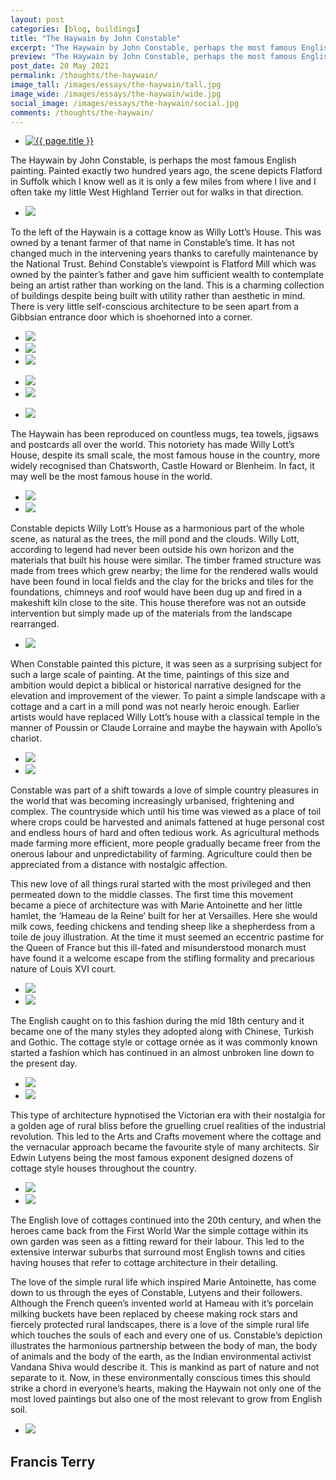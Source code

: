 ```yaml
---
layout: post
categories: [blog, buildings]
title: "The Haywain by John Constable"
excerpt: "The Haywain by John Constable, perhaps the most famous English painting, depicts Flatford in Suffolk which I know well as it is only a few miles from where I live and I often take my little West Highland Terrier out for walks in that direction."
preview: "The Haywain by John Constable, perhaps the most famous English painting, depicts Flatford in Suffolk which I know well as it is only a few miles from where I live and I often take my little West Highland Terrier out for walks in that direction."
post_date: 20 May 2021
permalink: /thoughts/the-haywain/
image_tall: /images/essays/the-haywain/tall.jpg
image_wide: /images/essays/the-haywain/wide.jpg
social_image: /images/essays/the-haywain/social.jpg
comments: /thoughts/the-haywain/
---
```


<ul class="list">
	<li class="full">
		<a class="fancybox" rel="group" href="/images/essays/the-haywain/01.jpg">
			<img class="lazy" src="/images/essays/the-haywain/thumbs/01.jpg" alt="{{ page.title }}" />
		</a>
	</li>
</ul>

The Haywain by John Constable, is perhaps the most famous English painting. Painted exactly two hundred years ago, the scene depicts Flatford in Suffolk which I know well as it is only a few miles from where I live and I often take my little West Highland Terrier out for walks in that direction.

<ul class="list">
	<li class="full">
		<a class="fancybox" rel="group" href="/images/essays/the-haywain/02.jpg">
			<img class="lazy" src="/images/essays/the-haywain/social.jpg" />
		</a>
	</li>
</ul>

To the left of the Haywain is a cottage know as Willy Lott’s House. This was owned by a tenant farmer of that name in Constable’s time. It has not changed much in the intervening years thanks to carefully maintenance by the National Trust. Behind Constable’s viewpoint is Flatford Mill which was owned by the painter’s father and gave him sufficient wealth to contemplate being an artist rather than working on the land. This is a charming collection of buildings despite being built with utility rather than aesthetic in mind. There is very little self-conscious architecture to be seen apart from a Gibbsian entrance door which is shoehorned into a corner.

<ul class="list">
    <li class="third">
		<a class="fancybox" rel="group" href="/images/essays/the-haywain/03.jpg">
			<img class="lazy" src="/images/essays/the-haywain/thumbs/03.jpg" />
		</a>
	</li>
    <li class="third">
		<a class="fancybox" rel="group" href="/images/essays/the-haywain/04.jpg">
			<img class="lazy" src="/images/essays/the-haywain/thumbs/04.jpg" />
		</a>
	</li>
    <li class="third">
		<a class="fancybox" rel="group" href="/images/essays/the-haywain/05.jpg">
			<img class="lazy" src="/images/essays/the-haywain/thumbs/05.jpg" />
		</a>
	</li>
</ul>
<ul class="list">
    <li class="half">
		<a class="fancybox" rel="group" href="/images/essays/the-haywain/06.jpg">
			<img class="lazy" src="/images/essays/the-haywain/thumbs/06.jpg" />
		</a>
	</li>
    <li class="half">
		<a class="fancybox" rel="group" href="/images/essays/the-haywain/07.jpg">
			<img class="lazy" src="/images/essays/the-haywain/thumbs/07.jpg" />
		</a>
	</li>
</ul>
<ul class="list">
	<li class="full">
		<a class="fancybox" rel="group" href="/images/essays/the-haywain/08.jpg">
			<img class="lazy" src="/images/essays/the-haywain/thumbs/08.jpg" />
		</a>
	</li>
</ul>

The Haywain has been reproduced on countless mugs, tea towels, jigsaws and postcards all over the world. This notoriety has made Willy Lott’s House, despite its small scale, the most famous house in the country, more widely recognised than Chatsworth, Castle Howard or Blenheim. In fact, it may well be the most famous house in the world.


<ul class="list">
    <li class="half">
		<a class="fancybox" rel="group" href="/images/essays/the-haywain/09.jpg">
			<img class="lazy" src="/images/essays/the-haywain/09.jpg" />
		</a>
	</li>
    <li class="half">
		<a class="fancybox" rel="group" href="/images/essays/the-haywain/10.jpg">
			<img class="lazy" src="/images/essays/the-haywain/10.jpg" />
		</a>
	</li>
</ul>

Constable depicts Willy Lott’s House as a harmonious part of the whole scene, as natural as the trees, the mill pond and the clouds. Willy Lott, according to legend had never been outside his own horizon and the materials that built his house were similar. The timber framed structure was made from trees which grew nearby; the lime for the rendered walls would have been found in local fields and the clay for the bricks and tiles for the foundations, chimneys and roof would have been dug up and fired in a makeshift kiln close to the site. This house therefore was not an outside intervention but simply made up of the materials from the landscape rearranged.

<ul class="list">
	<li class="full">
		<a class="fancybox" rel="group" href="/images/essays/the-haywain/11.jpg">
			<img class="lazy" src="/images/essays/the-haywain/thumbs/11.jpg" />
		</a>
	</li>
</ul>

When Constable painted this picture, it was seen as a surprising subject for such a large scale of painting. At the time, paintings of this size and ambition would depict a biblical or historical narrative designed for the elevation and improvement of the viewer. To paint a simple landscape with a cottage and a cart in a mill pond was not nearly heroic enough. Earlier artists would have replaced Willy Lott’s house with a classical temple in the manner of Poussin or Claude Lorraine and maybe the haywain with Apollo’s chariot. 

<ul class="list">
	<li class="half">
		<a class="fancybox" rel="group" href="/images/essays/the-haywain/12.jpg">
			<img class="lazy" src="/images/essays/the-haywain/thumbs/12.jpg" />
		</a>
	</li>
	<li class="half">
		<a class="fancybox" rel="group" href="/images/essays/the-haywain/13.jpg">
			<img class="lazy" src="/images/essays/the-haywain/thumbs/13.jpg" />
		</a>
	</li>
</ul>

Constable was part of a shift towards a love of simple country pleasures in the world that was becoming increasingly urbanised, frightening and complex. The countryside which until his time was viewed as a place of toil where crops could be harvested and animals fattened at huge personal cost and endless hours of hard and often tedious work. As agricultural methods made farming more efficient, more people gradually became freer from the onerous labour and unpredictability of farming. Agriculture could then be appreciated from a distance with nostalgic affection.

This new love of all things rural started with the most privileged and then permeated down to the middle classes. The first time this movement became a piece of architecture was with Marie Antoinette and her little hamlet, the ‘Hameau de la Reine’ built for her at Versailles. Here she would milk cows, feeding chickens and tending sheep like a shepherdess from a toile de jouy illustration. At the time it must seemed an eccentric pastime for the Queen of France but this ill-fated and misunderstood monarch must have found it a welcome escape from the stifling formality and precarious nature of Louis XVI court.

<ul class="list">
	<li class="half">
		<a class="fancybox" rel="group" href="/images/essays/the-haywain/14.jpg">
			<img class="lazy" src="/images/essays/the-haywain/thumbs/14.jpg" />
		</a>
	</li>
	<li class="half">
		<a class="fancybox" rel="group" href="/images/essays/the-haywain/15.jpg">
			<img class="lazy" src="/images/essays/the-haywain/thumbs/15.jpg" />
		</a>
	</li>
</ul>

The English caught on to this fashion during the mid 18th century and it became one of the many styles they adopted along with Chinese, Turkish and Gothic. The cottage style or cottage ornée as it was commonly known started a fashion which has continued in an almost unbroken line down to the present day.

<ul class="list">
	<li class="half">
		<a class="fancybox" rel="group" href="/images/essays/the-haywain/16.jpg">
			<img class="lazy" src="/images/essays/the-haywain/thumbs/16.jpg" />
		</a>
	</li>
	<li class="half">
		<a class="fancybox" rel="group" href="/images/essays/the-haywain/17.jpg">
			<img class="lazy" src="/images/essays/the-haywain/thumbs/17.jpg" />
		</a>
	</li>
</ul>

This type of architecture hypnotised the Victorian era with their nostalgia for a golden age of rural bliss before the gruelling cruel realities of the industrial revolution. This led to the Arts and Crafts movement where the cottage and the vernacular approach became the favourite style of many architects. Sir Edwin Lutyens being the most famous exponent designed dozens of cottage style houses throughout the country.

<ul class="list">
	<li class="half">
		<a class="fancybox" rel="group" href="/images/essays/the-haywain/18.jpg">
			<img class="lazy" src="/images/essays/the-haywain/thumbs/18.jpg" />
		</a>
	</li>
	<li class="half">
		<a class="fancybox" rel="group" href="/images/essays/the-haywain/19.jpg">
			<img class="lazy" src="/images/essays/the-haywain/thumbs/19.jpg" />
		</a>
	</li>
</ul>

The English love of cottages continued into the 20th century, and when the heroes came back from the First World War the simple cottage within its own garden was seen as a fitting reward for their labour. This led to the extensive interwar suburbs that surround most English towns and cities having houses that refer to cottage architecture in their detailing. 

The love of the simple rural life which inspired Marie Antoinette, has come down to us through the eyes of Constable, Lutyens and their followers. Although the French queen’s invented world at Hameau with it’s porcelain milking buckets have been replaced by cheese making rock stars and fiercely protected rural landscapes, there is a love of the simple rural life which touches the souls of each and every one of us. Constable’s depiction illustrates the harmonious partnership between the body of man, the body of animals and the body of the earth, as the Indian environmental activist Vandana Shiva would describe it. This is mankind as part of nature and not separate to it. Now, in these environmentally conscious times this should strike a chord in everyone’s hearts, making the Haywain not only one of the most loved paintings but also one of the most relevant to grow from English soil. 

<ul class="list">
	<li class="full">
		<a class="fancybox" rel="group" href="/images/essays/the-haywain/20.jpg">
			<img class="lazy" src="/images/essays/the-haywain/thumbs/20.jpg" />
		</a>
	</li>
</ul>

## Francis Terry